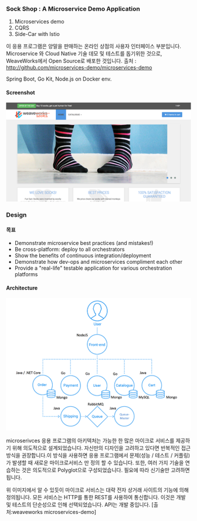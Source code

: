 

### Sock Shop : A Microservice Demo Application

1. Microservices demo
2. CQRS
3. Side-Car with Istio


이 응용 프로그램은 양말을 판매하는 온라인 상점의 사용자 인터페이스 부분입니다. Microservice 와 Cloud Native 기술 데모 및 테스트를 돕기위한 것으로, WeaveWorks에서 Open Source로 배포한 것입니다.
출처 : http://github.com/microservices-demo/microservices-demo

Spring Boot, Go Kit, Node.js on Docker env.

#### Screenshot
![](./img/sockshop-frontend.png)


### Design
#### 목표
- Demonstrate microservice best practices (and mistakes!)
- Be cross-platform: deploy to all orchestrators
- Show the benefits of continuous integration/deployment
- Demonstrate how dev-ops and microservices compliment each other
- Provide a "real-life" testable application for various orchestration platforms

#### Architecture
![](./img/Architecture.png)

microserivces 응용 프로그램의 아키텍처는 가능한 한 많은 마이크로 서비스를 제공하기 위해 의도적으로 설계되었습니다. 자신만의 디자인을 고려하고 있다면 반복적인 접근 방식을 권장합니다.이 방식을 사용하면 응용 프로그램에서 문제(성능 / 테스트 / 커플링)가 발생할 때 새로운 마이크로서비스 만 정의 할 수 있습니다.
또한, 여러 가지 기술을 연습하는 것은 의도적으로 Polyglot으로 구성되었습니다. 필요에 따라 신기술만 고려하면 됩니다.

위 이미지에서 알 수 있듯이 마이크로 서비스는 대략 전자 상거래 사이트의 기능에 의해 정의됩니다. 모든 서비스는 HTTP를 통한 REST를 사용하여 통신합니다. 이것은 개발 및 테스트의 단순성으로 인해 선택되었습니다. API는 개발 중입니다.
[출처:weaveworks microservices-demo]

